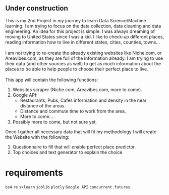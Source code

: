 ## Under construction ## 

This is my 2nd Project in my journey to learn Data Science/Machine learning. I am trying to focus on the data collection, data cleaning and data engineering.
An idea for this project is simple. I was always dreaming of moving to United States since I was a kid. I like to check-up different places, reading information how to live in different states, cities, counties, towns... 
<br>
<br>
I am not trying to re-create the already existing websites like Niche.com, or Areavibes.com, as they are full of the information already. I am trying to use their data (and other sources as well) to get as much information about the places to be able to help people to choose their perfect place to live.
<br>
<br>
This app will contain the following functions:

1. Websites scraper (Niche.com, Areavibes.com, more to come).
2. Google API:
   * Restaurants, Pubs, Cafes information and density in the near distance of the areas. 
   * Distance and commute time to work from the area.
   * More to come...
3. Possibly more to come, but not sure yet.


Once I gather all necessary data that will fit my methodology I will create the Website with the following:

1. Questionnaire to fill that will enable perfect place predictor.
2. Top choices and text generator to explain the choice.

# requirements # 
`bs4` `re` `sklearn` `joblib` `plotly` `Google API` `concurrent.futures` 

